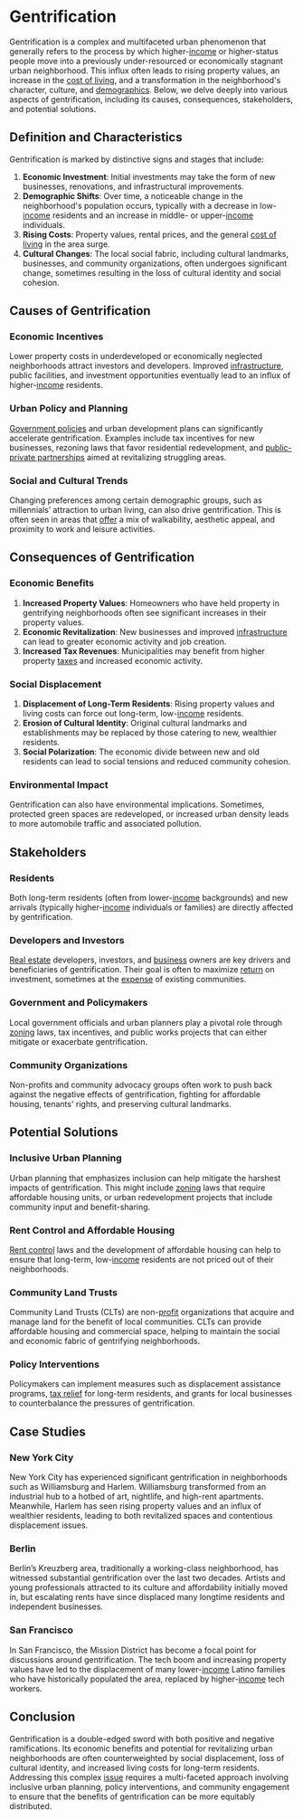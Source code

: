 # Gentrification

Gentrification is a complex and multifaceted urban phenomenon that generally refers to the process by which higher-[income](../i/income.md) or higher-status people move into a previously under-resourced or economically stagnant urban neighborhood. This influx often leads to rising property values, an increase in the [cost of living](../c/cost_of_living.md), and a transformation in the neighborhood's character, culture, and [demographics](../d/demographics.md). Below, we delve deeply into various aspects of gentrification, including its causes, consequences, stakeholders, and potential solutions.

## Definition and Characteristics

Gentrification is marked by distinctive signs and stages that include:

1. **Economic Investment**: Initial investments may take the form of new businesses, renovations, and infrastructural improvements.
2. **Demographic Shifts**: Over time, a noticeable change in the neighborhood's population occurs, typically with a decrease in low-[income](../i/income.md) residents and an increase in middle- or upper-[income](../i/income.md) individuals.
3. **Rising Costs**: Property values, rental prices, and the general [cost of living](../c/cost_of_living.md) in the area surge.
4. **Cultural Changes**: The local social fabric, including cultural landmarks, businesses, and community organizations, often undergoes significant change, sometimes resulting in the loss of cultural identity and social cohesion.

## Causes of Gentrification

### Economic Incentives

Lower property costs in underdeveloped or economically neglected neighborhoods attract investors and developers. Improved [infrastructure](../i/infrastructure.md), public facilities, and investment opportunities eventually lead to an influx of higher-[income](../i/income.md) residents.

### Urban Policy and Planning

[Government policies](../g/government_policies_in_trading.md) and urban development plans can significantly accelerate gentrification. Examples include tax incentives for new businesses, rezoning laws that favor residential redevelopment, and [public-private partnerships](../p/public-private_partnerships.md) aimed at revitalizing struggling areas.

### Social and Cultural Trends

Changing preferences among certain demographic groups, such as millennials’ attraction to urban living, can also drive gentrification. This is often seen in areas that [offer](../o/offer.md) a mix of walkability, aesthetic appeal, and proximity to work and leisure activities.

## Consequences of Gentrification

### Economic Benefits

1. **Increased Property Values**: Homeowners who have held property in gentrifying neighborhoods often see significant increases in their property values.
2. **Economic Revitalization**: New businesses and improved [infrastructure](../i/infrastructure.md) can lead to greater economic activity and job creation.
3. **Increased Tax Revenues**: Municipalities may benefit from higher property [taxes](../t/taxes.md) and increased economic activity.

### Social Displacement

1. **Displacement of Long-Term Residents**: Rising property values and living costs can force out long-term, low-[income](../i/income.md) residents.
2. **Erosion of Cultural Identity**: Original cultural landmarks and establishments may be replaced by those catering to new, wealthier residents.
3. **Social Polarization**: The economic divide between new and old residents can lead to social tensions and reduced community cohesion.

### Environmental Impact

Gentrification can also have environmental implications. Sometimes, protected green spaces are redeveloped, or increased urban density leads to more automobile traffic and associated pollution.

## Stakeholders

### Residents

Both long-term residents (often from lower-[income](../i/income.md) backgrounds) and new arrivals (typically higher-[income](../i/income.md) individuals or families) are directly affected by gentrification.

### Developers and Investors

[Real estate](../r/real_estate.md) developers, investors, and [business](../b/business.md) owners are key drivers and beneficiaries of gentrification. Their goal is often to maximize [return](../r/return.md) on investment, sometimes at the [expense](../e/expense.md) of existing communities.

### Government and Policymakers

Local government officials and urban planners play a pivotal role through [zoning](../z/zoning.md) laws, tax incentives, and public works projects that can either mitigate or exacerbate gentrification.

### Community Organizations

Non-profits and community advocacy groups often work to push back against the negative effects of gentrification, fighting for affordable housing, tenants' rights, and preserving cultural landmarks.

## Potential Solutions

### Inclusive Urban Planning

Urban planning that emphasizes inclusion can help mitigate the harshest impacts of gentrification. This might include [zoning](../z/zoning.md) laws that require affordable housing units, or urban redevelopment projects that include community input and benefit-sharing.

### Rent Control and Affordable Housing

[Rent control](../r/rent_control.md) laws and the development of affordable housing can help to ensure that long-term, low-[income](../i/income.md) residents are not priced out of their neighborhoods.

### Community Land Trusts

Community Land Trusts (CLTs) are non-[profit](../p/profit.md) organizations that acquire and manage land for the benefit of local communities. CLTs can provide affordable housing and commercial space, helping to maintain the social and economic fabric of gentrifying neighborhoods.

### Policy Interventions

Policymakers can implement measures such as displacement assistance programs, [tax relief](../t/tax_relief.md) for long-term residents, and grants for local businesses to counterbalance the pressures of gentrification.

## Case Studies

### New York City

New York City has experienced significant gentrification in neighborhoods such as Williamsburg and Harlem. Williamsburg transformed from an industrial hub to a hotbed of art, nightlife, and high-rent apartments. Meanwhile, Harlem has seen rising property values and an influx of wealthier residents, leading to both revitalized spaces and contentious displacement issues.

### Berlin

Berlin’s Kreuzberg area, traditionally a working-class neighborhood, has witnessed substantial gentrification over the last two decades. Artists and young professionals attracted to its culture and affordability initially moved in, but escalating rents have since displaced many longtime residents and independent businesses.

### San Francisco

In San Francisco, the Mission District has become a focal point for discussions around gentrification. The tech boom and increasing property values have led to the displacement of many lower-[income](../i/income.md) Latino families who have historically populated the area, replaced by higher-[income](../i/income.md) tech workers.

## Conclusion

Gentrification is a double-edged sword with both positive and negative ramifications. Its economic benefits and potential for revitalizing urban neighborhoods are often counterweighted by social displacement, loss of cultural identity, and increased living costs for long-term residents. Addressing this complex [issue](../i/issue.md) requires a multi-faceted approach involving inclusive urban planning, policy interventions, and community engagement to ensure that the benefits of gentrification can be more equitably distributed.